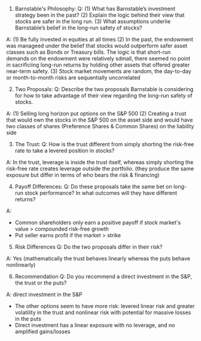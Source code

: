 1. Barnstable's Philosophy:
Q: 
(1) What has Barnstable’s investment strategy been in the past?
(2) Explain the logic behind their view that stocks are safer in the long run.
(3) What assumptions underlie Barnstable’s belief in the long-run safety of stocks?

A:
(1) Be fully invested in equities at all times
(2) In the past, the endowment was manageed under the belief that stocks would outperform safer asset classes such as Bonds or Treasury bills. The logic is that short-run demands on the endowment were relatively sdmall, there seemed no point in sacrificiing long-run returns by holding other assets that offered greater near-term safety.
(3) Stock market movements are random, the day-to-day or month-to-month risks are sequentially uncorrelated


2. Two Proposals: 
Q: Describe the two proposals Barnstable is considering for how to take advantage of their view regarding the long-run safety of stocks.

A:
(1) Selling long horizon put options on the S&P 500
(2) Creating a trust that would own the stocks in the S&P 500 on the asset side and would have two classes of shares (Preference Shares & Common Shares) on the liability side

3. The Trust:
Q: How is the trust different from simply shorting the risk-free rate to take a levered position in stocks?

A: In the trust, leverage is inside the trust itself, whereas simply shorting the risk-free rate creates leverage outside the portfolio.
(they produce the same exposure but differ in terms of who bears the risk & financing)

4. Payoff Differences:
Q: Do these proposals take the same bet on long-run stock performance? In what outcomes will they have different returns?

A:
- Common shareholders only earn a positive payoff if stock market's value > compounded risk-free growth
- Put seller earns profit if the market > strike

5. Risk Differences
Q:  Do the two proposals differ in their risk?

A: Yes (mathematically the trust behaves linearly whereas the puts behave nonlinearly)

6. Recommendation
Q: Do you recommend a direct investment in the S&P, the trust or the puts?

A: direct investment in the S&P
- The other options seem to have more risk: levered linear risk and greater volatility in the trust and nonlinear risk with potential for massive losses in the puts
- Direct investment has a linear exposure with no leverage, and no amplified gains/losses